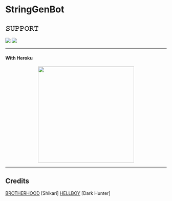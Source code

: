 # StringGenBot

## 𝚂𝚄𝙿𝙿𝙾𝚁𝚃 
                          
<a href="https://t.me/TBH_COUNCIL_SUPPORT"><img src="https://img.shields.io/badge/Join-SUPPORT%20GROUP-red.svg?logo=Telegram"></a>
<a href="https://t.me/THE_BROTHERHOOD_COUNCIL"><img src="https://img.shields.io/badge/Join-SUPPORT%20CHANNEL-red.svg?logo=Telegram"></a>

-------------------------------------------------

#### With Heroku


<p align="center"><a href="https://heroku.com/deploy?template=https://github.com/The-BrotherHood-Council/STRINGGENBOT"><img src="https://img.shields.io/badge/HEROKU-DEPLOY-blue?style=plastic&logo=heroku&logoColor=yellow"width="300"heigh="100" /></a></p>

  

-------------------------------------------------

## Credits 
[BROTHERHOOD](https://t.me/THE_BROTHERHOOD_COUNCIL)
[Shikari]
[HELLBOY](https://t.me/ITS_HELLL_BOYYY)
[Dark Hunter]
